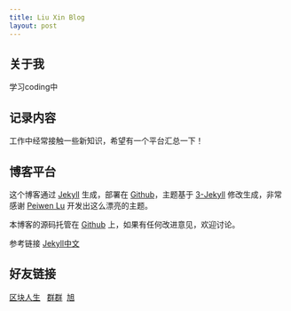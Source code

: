```yaml
---
title: Liu Xin Blog
layout: post
---
```


## 关于我

学习coding中

## 记录内容

工作中经常接触一些新知识，希望有一个平台汇总一下！

## 博客平台

这个博客通过 [Jekyll](http://jekyllrb.com/) 生成，部署在 [Github](https://pages.github.com)，主题基于 [3-Jekyll](https://github.com/P233/3-Jekyll) 修改生成，非常感谢 [Peiwen Lu](https://github.com/P233) 开发出这么漂亮的主题。

本博客的源码托管在 [Github](https://github.com/haosuwei/haosuwei.github.io) 上，如果有任何改进意见，欢迎讨论。

参考链接 [Jekyll中文](http://www.jekyll.com.cn/docs/templates/)

## 好友链接
[区块人生](https://blocklife.github.io)   [群群](https://jiangyaqunqun.github.io)  [旭](https://jiaxuhe.github.io)

